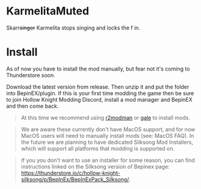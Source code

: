 # KarmelitaMuted

Skarr~~singer~~ Karmelita stops singing and locks the f in.

# Install

As of now you have to install the mod manually, but fear not it's coming to Thunderstore *soon*.

Download the latest version from release. Then unzip it and put the folder into BepinEX/plugin. If this is your first time modding the game then be sure to join Hollow Knight Modding Discord, install a mod manager and BepinEX and then come back.

> At this time we recommend using [r2modman](https://github.com/ebkr/r2modmanPlus/releases/latest/) or [gale](https://github.com/Kesomannen/gale/releases/latest/) to install mods.

> We are aware these currently don't have MacOS support, and for now MacOS users will need to manually install mods (see: MacOS FAQ). In the future we are planning to have dedicated Silksong Mod Installers, which will support all platforms that modding is supported on.

> If you you don't want to use an installer for some reason, you can find instructions linked on the Silksong version of Bepinex page: https://thunderstore.io/c/hollow-knight-silksong/p/BepInEx/BepInExPack_Silksong/.